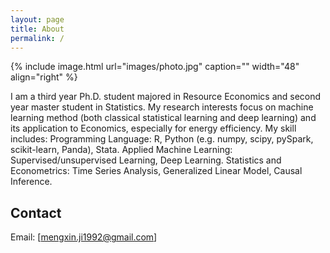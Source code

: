 ```yaml
---
layout: page
title: About
permalink: /
---
```


{% include image.html url="images/photo.jpg" caption="" width="48" align="right" %}

I am a third year Ph.D. student majored in Resource Economics and second year master student in Statistics. My research interests focus on machine learning method (both classical statistical learning and deep learning) and its application to Economics, especially for energy efficiency. My skill includes:
Programming Language: R, Python (e.g. numpy, scipy, pySpark, scikit-learn, Panda), Stata.
Applied Machine Learning: Supervised/unsupervised Learning, Deep Learning.
Statistics and Econometrics: Time Series Analysis, Generalized Linear Model, Causal Inference.

## Contact

Email: [mengxin.ji1992@gmail.com]


[Yavin]: https://en.wikipedia.org/wiki/Yavin
[chewy@rebel.com]: mailto:chewy@rebel.com
